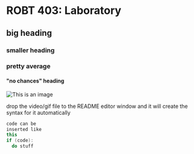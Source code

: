 # ROBT 403: Laboratory

## big heading
### smaller heading
### pretty average
#### "no chances" heading

![This is an image](https://myoctocat.com/assets/images/base-octocat.svg)

drop the video/gif file to the README editor window and it will create the syntax for it automatically

```c++
code can be 
inserted like 
this
if (code):
  do stuff
```
